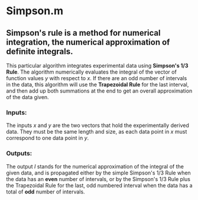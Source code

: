 # Simpson.m
## Simpson's rule is a method for numerical integration, the numerical approximation of definite integrals. 
This particular algorithm integrates experimental data using **Simpson's 1/3 Rule**. The algorithm numerically evaluates the integral of the vector of function values *y* with respect to *x*. If there are an odd number of intervals in the data, this algorithm will use the **Trapezoidal Rule** for the last interval, and then add up both summations at the end to get an overall approximation of the data given.

### Inputs:
The inputs *x* and *y* are the two vectors that hold the experimentally derived data. They must be the same length and size, as each data point in *x* must correspond to one data point in *y*.

### Outputs:
The output *I* stands for the numerical approximation of the integral of the given data, and is propagated either by the simple Simpson's 1/3 Rule when the data has an **even** number of intervals, or by the Simpson's 1/3 Rule plus the Trapezoidal Rule for the last, odd numbered interval when the data has a total of **odd** number of intervals.
